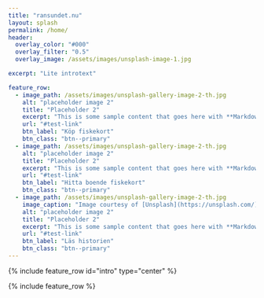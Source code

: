 ```yaml
---
title: "ransundet.nu"
layout: splash
permalink: /home/
header:
  overlay_color: "#000"
  overlay_filter: "0.5"
  overlay_image: /assets/images/unsplash-image-1.jpg

excerpt: "Lite introtext"

feature_row:
  - image_path: /assets/images/unsplash-gallery-image-2-th.jpg
    alt: "placeholder image 2"
    title: "Placeholder 2"
    excerpt: "This is some sample content that goes here with **Markdown** formatting."
    url: "#test-link"
    btn_label: "Köp fiskekort"
    btn_class: "btn--primary"
  - image_path: /assets/images/unsplash-gallery-image-2-th.jpg
    alt: "placeholder image 2"
    title: "Placeholder 2"
    excerpt: "This is some sample content that goes here with **Markdown** formatting."
    url: "#test-link"
    btn_label: "Hitta boende fiskekort"
    btn_class: "btn--primary"
  - image_path: /assets/images/unsplash-gallery-image-2-th.jpg
    image_caption: "Image courtesy of [Unsplash](https://unsplash.com/)"
    alt: "placeholder image 2"
    title: "Placeholder 2"
    excerpt: "This is some sample content that goes here with **Markdown** formatting."
    url: "#test-link"
    btn_label: "Läs historien"
    btn_class: "btn--primary"
---
```


{% include feature_row id="intro" type="center" %}

{% include feature_row %}